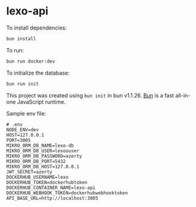 # lexo-api

To install dependencies:

```bash
bun install
```

To run:

```bash
bun run docker:dev
```

To initialize the database:

```bash
bun run init
```

This project was created using `bun init` in bun v1.1.26. [Bun](https://bun.sh) is a fast all-in-one JavaScript runtime.

Sample env file:

```env
# .env
NODE_ENV=dev
HOST=127.0.0.1
PORT=3005
MIKRO_ORM_DB_NAME=lexo-db
MIKRO_ORM_DB_USER=lexoouser
MIKRO_ORM_DB_PASSWORD=azerty
MIKRO_ORM_DB_PORT=5432
MIKRO_ORM_DB_HOST=127.0.0.1
JWT_SECRET=azerty
DOCKERHUB_USERNAME=lexo
DOCKERHUB_TOKEN=dockerhubtoken
DOCKERHUB_CONTAINER_NAME=lexo-api
DOCKERHUB_WEBHOOK_TOKEN=dockerhubwebhooktoken
API_BASE_URL=http://localhost:3005
```